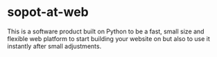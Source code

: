 # sopot-at-web
This is a software product built on Python to be a fast, small size and flexible web platform to start building your website on but also to use it instantly after small adjustments.
